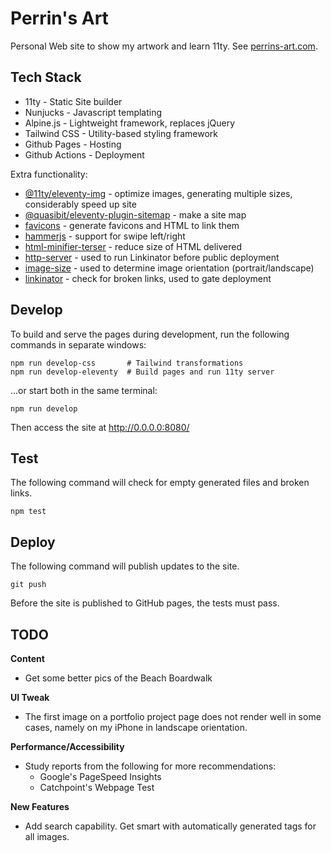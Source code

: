 # Perrin's Art

Personal Web site to show my artwork and learn 11ty.
See [perrins-art.com](https://perrins-art.com/).


## Tech Stack

- 11ty - Static Site builder
- Nunjucks - Javascript templating
- Alpine.js - Lightweight framework, replaces jQuery
- Tailwind CSS - Utility-based styling framework
- Github Pages - Hosting
- Github Actions - Deployment

Extra functionality:
- [@11ty/eleventy-img](https://www.npmjs.com/package/@11ty/eleventy-img) - optimize images, generating multiple sizes,
  considerably speed up site
- [@quasibit/eleventy-plugin-sitemap](https://www.npmjs.com/package/@quasibit/eleventy-plugin-sitemap) - make a site map
- [favicons](https://www.npmjs.com/package/favicons) - generate favicons and HTML to link them
- [hammerjs](https://www.npmjs.com/package/hammerjs) - support for swipe left/right
- [html-minifier-terser](https://www.npmjs.com/package/html-minifier-terser) - reduce size of HTML delivered
- [http-server](https://www.npmjs.com/package/http-server) - used to run Linkinator before public deployment
- [image-size](https://www.npmjs.com/package/image-size) - used to determine image orientation (portrait/landscape)
- [linkinator](https://www.npmjs.com/package/linkinator) - check for broken links, used to gate deployment


## Develop

To build and serve the pages during development, run the following commands in separate windows:

    npm run develop-css       # Tailwind transformations
    npm run develop-eleventy  # Build pages and run 11ty server

...or start both in the same terminal:

    npm run develop

Then access the site at http://0.0.0.0:8080/


## Test

The following command will check for empty generated files and broken links.

    npm test


## Deploy

The following command will publish updates to the site.

    git push

Before the site is published to GitHub pages, the tests must pass.


## TODO

**Content**
- Get some better pics of the Beach Boardwalk

**UI Tweak**
- The first image on a portfolio project page does not render well in some cases,
  namely on my iPhone in landscape orientation.

**Performance/Accessibility**
- Study reports from the following for more recommendations:
  - Google's PageSpeed Insights
  - Catchpoint's Webpage Test

**New Features**
- Add search capability.  Get smart with automatically generated tags for all images.